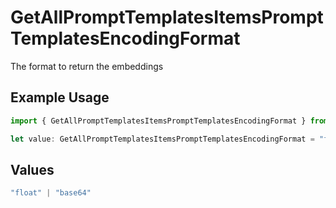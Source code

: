 # GetAllPromptTemplatesItemsPromptTemplatesEncodingFormat

The format to return the embeddings

## Example Usage

```typescript
import { GetAllPromptTemplatesItemsPromptTemplatesEncodingFormat } from "orq-poc-typescript-multi-env-version/models/operations";

let value: GetAllPromptTemplatesItemsPromptTemplatesEncodingFormat = "float";
```

## Values

```typescript
"float" | "base64"
```